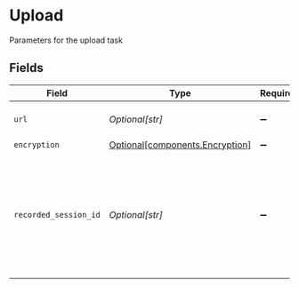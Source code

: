 # Upload

Parameters for the upload task


## Fields

| Field                                                                                                        | Type                                                                                                         | Required                                                                                                     | Description                                                                                                  | Example                                                                                                      |
| ------------------------------------------------------------------------------------------------------------ | ------------------------------------------------------------------------------------------------------------ | ------------------------------------------------------------------------------------------------------------ | ------------------------------------------------------------------------------------------------------------ | ------------------------------------------------------------------------------------------------------------ |
| `url`                                                                                                        | *Optional[str]*                                                                                              | :heavy_minus_sign:                                                                                           | URL of the asset to "upload"                                                                                 | https://cdn.livepeer.com/ABC123/filename.mp4                                                                 |
| `encryption`                                                                                                 | [Optional[components.Encryption]](../../models/components/encryption.md)                                     | :heavy_minus_sign:                                                                                           | N/A                                                                                                          |                                                                                                              |
| `recorded_session_id`                                                                                        | *Optional[str]*                                                                                              | :heavy_minus_sign:                                                                                           | ID of the original recorded session to avoid re-transcoding<br/>of the same content. Only used for import task.<br/> | 78df0075-b5f3-4683-a618-1086faca35dc                                                                         |